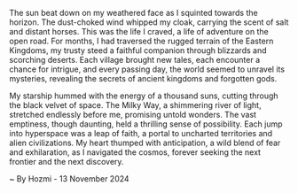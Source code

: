 
The sun beat down on my weathered face as I squinted towards the horizon. The dust-choked wind whipped my cloak, carrying the scent of salt and distant horses. This was the life I craved, a life of adventure on the open road. For months, I had traversed the rugged terrain of the Eastern Kingdoms, my trusty steed a faithful companion through blizzards and scorching deserts. Each village brought new tales, each encounter a chance for intrigue, and every passing day, the world seemed to unravel its mysteries, revealing the secrets of ancient kingdoms and forgotten gods.

My starship hummed with the energy of a thousand suns, cutting through the black velvet of space. The Milky Way, a shimmering river of light, stretched endlessly before me, promising untold wonders. The vast emptiness, though daunting, held a thrilling sense of possibility. Each jump into hyperspace was a leap of faith, a portal to uncharted territories and alien civilizations. My heart thumped with anticipation, a wild blend of fear and exhilaration, as I navigated the cosmos, forever seeking the next frontier and the next discovery. 

~ By Hozmi - 13 November 2024
